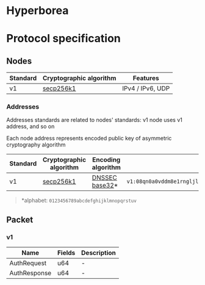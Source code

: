# Hyperborea

# Protocol specification

## Nodes

| Standard | Cryptographic algorithm | Features |
| - | - | - |
| v1 | [secp256k1](https://crates.io/crates/k256) | IPv4 / IPv6, UDP |

### Addresses

Addresses standards are related to nodes' standards: v1 node uses v1 address, and so on

Each node address represents encoded public key of asymmetric cryptography algorithm

| Standard | Cryptographic algorithm | Encoding algorithm | Example |
| - | - | - | - |
| v1 | [secp256k1](https://crates.io/crates/k256) | [DNSSEC base32](https://tools.ietf.org/html/rfc5155)* | `v1:08qn0a0vddm8e1rngljl5cmhsrdnoo8ej3la6m3m3k4v5j5euoh6i` |

> *alphabet: `0123456789abcdefghijklmnopqrstuv`

## Packet

### v1

| Name | Fields | Description |
| - | - | - |
| AuthRequest | u64 | - |
| AuthResponse | u64 | - |
